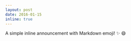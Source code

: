 ```yaml
---
layout: post
date: 2016-01-15
inline: true
---
```


A simple inline announcement with Markdown emoji! :sparkles: :smile:
